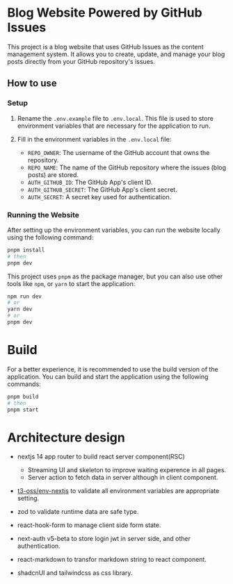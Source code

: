 # Blog Website Powered by GitHub Issues

This project is a blog website that uses GitHub Issues as the content management system. It allows you to create, update, and manage your blog posts directly from your GitHub repository's issues.

## How to use

### Setup

1. Rename the `.env.example` file to `.env.local`. This file is used to store environment variables that are necessary for the application to run.

2. Fill in the environment variables in the `.env.local` file:

   - `REPO_OWNER`: The username of the GitHub account that owns the repository.
   - `REPO_NAME`: The name of the GitHub repository where the issues (blog posts) are stored.
   - `AUTH_GITHUB_ID`: The GitHub App's client ID.
   - `AUTH_GITHUB_SECRET`: The GitHub App's client secret.
   - `AUTH_SECRET`: A secret key used for authentication.

### Running the Website

After setting up the environment variables, you can run the website locally using the following command:

```bash
pnpm install
# then
pnpm dev
```

This project uses `pnpm` as the package manager, but you can also use other tools like `npm`, or `yarn` to start the application:

```bash
npm run dev
# or
yarn dev
# or
pnpm dev
```

# Build

For a better experience, it is recommended to use the build version of the application. You can build and start the application using the following commands:

```bash
pnpm build
# then
pnpm start
```

# Architecture design

- nextjs 14 app router to build react server component(RSC)
  - Streaming UI and skeleton to improve waiting experence in all pages.
  - Server action to fetch data in server although in client component.
- [t3-oss/env-nextjs](https://github.com/t3-oss/t3-env) to validate all environment variables are appropriate setting.

- zod to validate runtime data are safe type.
- react-hook-form to manage client side form state.
- next-auth v5-beta to store login jwt in server side, and other authentication.
- react-markdown to transfor markdown string to react component.
- shadcnUI and tailwindcss as css library.
